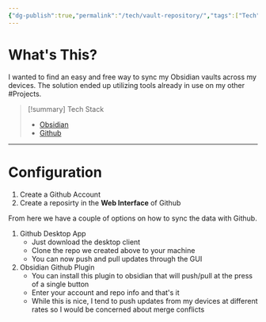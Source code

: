 ```yaml
---
{"dg-publish":true,"permalink":"/tech/vault-repository/","tags":["Tech"],"created":"2925-07-17","updated":"2025-07-22T23:03:22.846-04:00"}
---
```


# What's This?
I wanted to find an easy and free way to sync my Obsidian vaults across my devices. The solution ended up utilizing tools already in use on my other #Projects. 

> [!summary] Tech Stack
> - [Obsidian](https://obsidian.md/)
> - [Github](https://github.com/)

---
# Configuration
1. Create a Github Account
2. Create a reposirty in the **Web Interface** of Github

From here we have a couple of options on how to sync the data with Github. 
1. Github Desktop App
	- Just download the desktop client
	- Clone the repo we created above to your machine
	- You can now push and pull updates through the GUI
2. Obsidian Github Plugin
	- You can install this plugin to obsidian that will push/pull at the press of a single button
	- Enter your account and repo info and that's it
	- While this is nice, I tend to push updates from my devices at different rates so I would be concerned about merge conflicts